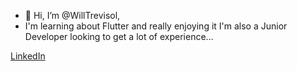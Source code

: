 - 👋 Hi, I’m @WillTrevisol,
- I'm learning about Flutter and really enjoying it I'm also a Junior Developer looking to get a lot of experience...

<a href="https://www.linkedin.com/in/williantrevisol/"> LinkedIn </a>

<!---
WillTrevisol/WillTrevisol is a ✨ special ✨ repository because its `README.md` (this file) appears on your GitHub profile.
You can click the Preview link to take a look at your changes.
--->
